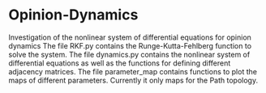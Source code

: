 # Opinion-Dynamics
Investigation of the nonlinear system of differential equations for opinion dynamics
The file RKF.py contains the Runge-Kutta-Fehlberg function to solve the system. 
The file dynamics.py contains the nonlinear system of differential equations as well as the functions for defining different adjacency matrices. 
The file parameter_map contains functions to plot the maps of different parameters. Currently it only maps for the Path topology.
